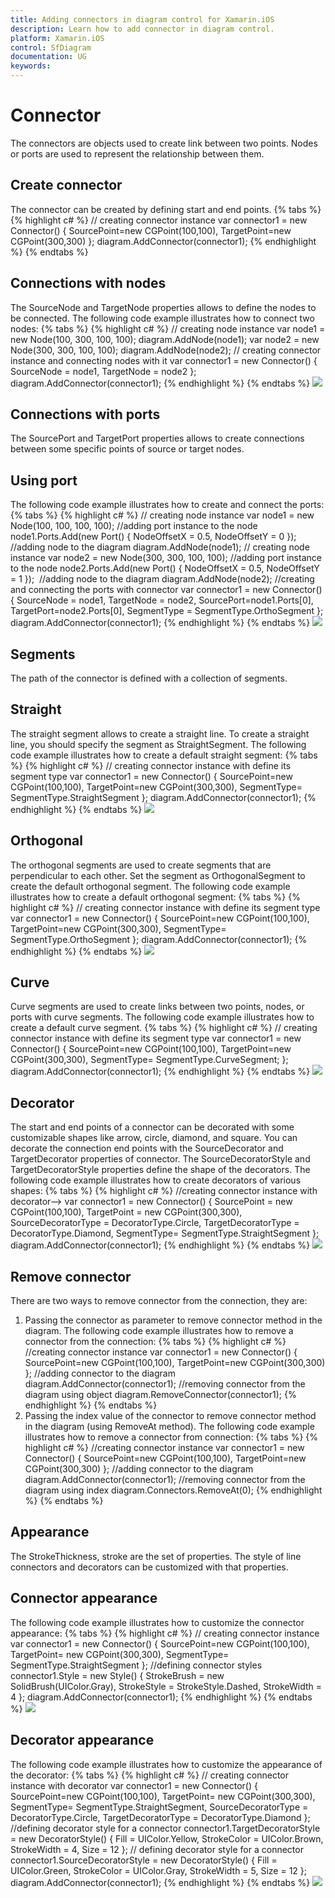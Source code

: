 ```yaml
---
title: Adding connectors in diagram control for Xamarin.iOS
description: Learn how to add connector in diagram control.
platform: Xamarin.iOS
control: SfDiagram
documentation: UG
keywords: 
---
```

# Connector
The connectors are objects used to create link between two points. Nodes or ports are used to represent the relationship between them.

## Create connector
The connector can be created by defining start and end points.
{% tabs %}
{% highlight c# %}
// creating connector instance
var connector1 = new Connector()
{
SourcePoint=new CGPoint(100,100),
TargetPoint=new CGPoint(300,300)
};
diagram.AddConnector(connector1);
{% endhighlight %}
{% endtabs %}

## Connections with nodes
The SourceNode and TargetNode properties allows to define the nodes to be connected. The following code example illustrates how to connect two nodes:
{% tabs %}
{% highlight c# %}
// creating node  instance
var node1 = new Node(100, 300, 100, 100);
diagram.AddNode(node1);
var node2 = new Node(300, 300, 100, 100);
diagram.AddNode(node2);
// creating connector instance and connecting nodes with it
var connector1 = new Connector()
{
SourceNode = node1,
TargetNode = node2
};
diagram.AddConnector(connector1);
{% endhighlight %}
{% endtabs %}
![](Connector_images/Connector_img1.jpeg)

## Connections with ports
The SourcePort and TargetPort properties allows to create connections between some specific points of source or target nodes. 

## Using port
The following code example illustrates how to create and connect the ports: 
{% tabs %}
{% highlight c# %}
// creating node  instance
var node1 = new Node(100, 100, 100, 100);
//adding port instance to the node
node1.Ports.Add(new Port() { NodeOffsetX = 0.5, NodeOffsetY = 0 });
//adding node to the diagram
diagram.AddNode(node1);
// creating node  instance
var node2 = new Node(300, 300, 100, 100);
//adding port instance to the node
node2.Ports.Add(new Port() { NodeOffsetX = 0.5, NodeOffsetY = 1 }); 
//adding node to the diagram
diagram.AddNode(node2);
//creating and connecting the ports with connector
var connector1 = new Connector()
{
SourceNode = node1,
TargetNode = node2,
SourcePort=node1.Ports[0],
TargetPort=node2.Ports[0],
SegmentType = SegmentType.OrthoSegment
};
diagram.AddConnector(connector1);
{% endhighlight %}
{% endtabs %}
![](Connector_images/Connector_img2.jpeg)

## Segments
The path of the connector is defined with a collection of segments.

## Straight
The straight segment allows to create a straight line. To create a straight line, you should specify the segment as StraightSegment. The following code example illustrates how to create a default straight segment:
{% tabs %}
{% highlight c# %}
// creating connector instance with define its segment type
var connector1 = new Connector()
{
SourcePoint=new CGPoint(100,100),
TargetPoint=new CGPoint(300,300),
SegmentType= SegmentType.StraightSegment
};
diagram.AddConnector(connector1);
{% endhighlight %}
{% endtabs %}
![](Connector_images/Connector_img3.jpeg)

## Orthogonal
The orthogonal segments are used to create segments that are perpendicular to each other.
Set the segment as OrthogonalSegment to create the default orthogonal segment. The following code example illustrates how to create a default orthogonal segment:
{% tabs %}
{% highlight c# %}
// creating connector instance with define its segment type
var connector1 = new Connector()
{
SourcePoint=new CGPoint(100,100),
TargetPoint=new CGPoint(300,300),
SegmentType= SegmentType.OrthoSegment
};
diagram.AddConnector(connector1);
{% endhighlight %}
{% endtabs %}
![](Connector_images/Connector_img4.jpeg)

## Curve
Curve segments are used to create links between two points, nodes, or ports with curve segments. The following code example illustrates how to create a default curve segment.
{% tabs %}
{% highlight c# %}
// creating connector instance with define its segment type
var connector1 = new Connector()
{
SourcePoint=new CGPoint(100,100),
TargetPoint=new CGPoint(300,300),
SegmentType= SegmentType.CurveSegment;
};
diagram.AddConnector(connector1);
{% endhighlight %}
{% endtabs %}
![](Connector_images/Connector_img5.jpeg)

## Decorator
The start and end points of a connector can be decorated with some customizable shapes like arrow, circle, diamond, and square. You can decorate the connection end points with the SourceDecorator and TargetDecorator properties of connector.
The SourceDecoratorStyle and TargetDecoratorStyle properties define the shape of the decorators. The following code example illustrates how to create decorators of various shapes:
{% tabs %}
{% highlight c# %}
//creating connector instance with decorator-->
var connector1 = new Connector()
{
SourcePoint = new CGPoint(100,100),
TargetPoint = new CGPoint(300,300),
SourceDecoratorType = DecoratorType.Circle,
TargetDecoratorType = DecoratorType.Diamond,
SegmentType= SegmentType.StraightSegment
};
diagram.AddConnector(connector1);
{% endhighlight %}
{% endtabs %}
![](Connector_images/Connector_img6.jpeg)

## Remove connector
There are two ways to remove connector from the connection, they are:
1. Passing the connector as parameter to remove connector method in the diagram.
The following code example illustrates how to remove a connector from the connection:
{% tabs %}
{% highlight c# %}
//creating connector instance
var connector1 = new Connector()
{
SourcePoint=new CGPoint(100,100),
TargetPoint=new CGPoint(300,300)
};
//adding connector to the diagram
diagram.AddConnector(connector1);
//removing connector from the diagram using object
diagram.RemoveConnector(connector1);
{% endhighlight %}
{% endtabs %}
2. Passing the index value of the connector to remove connector method in the diagram (using RemoveAt method).
The following code example illustrates how to remove a connector from connection:
{% tabs %}
{% highlight c# %}
//creating connector instance
var connector1 = new Connector()
{
SourcePoint=new CGPoint(100,100),
TargetPoint=new CGPoint(300,300)
};
//adding connector to the diagram
diagram.AddConnector(connector1);
//removing connector from the diagram using index
diagram.Connectors.RemoveAt(0);
{% endhighlight %}
{% endtabs %}

## Appearance
The StrokeThickness, stroke are the set of properties. The style of line connectors and decorators can be customized with that properties.

##  Connector appearance
The following code example illustrates how to customize the connector appearance:
{% tabs %}
{% highlight c# %}
// creating connector instance
var connector1 = new Connector()
{
SourcePoint=new CGPoint(100,100),
TargetPoint= new CGPoint(300,300),
SegmentType= SegmentType.StraightSegment
};
//defining connector styles
connector1.Style = new Style()
{
StrokeBrush = new SolidBrush(UIColor.Gray),
StrokeStyle = StrokeStyle.Dashed,
StrokeWidth = 4
};
diagram.AddConnector(connector1);
{% endhighlight %}
{% endtabs %}
![](Connector_images/Connector_img7.jpeg)

## Decorator appearance
The following code example illustrates how to customize the appearance of the decorator:
{% tabs %}
{% highlight c# %}
// creating connector instance with decorator
var connector1 = new Connector()
{
SourcePoint=new CGPoint(100,100),
TargetPoint= new CGPoint(300,300),
SegmentType= SegmentType.StraightSegment,
SourceDecoratorType = DecoratorType.Circle,
TargetDecoratorType = DecoratorType.Diamond
};
//defining decorator style for a connector
connector1.TargetDecoratorStyle = new DecoratorStyle()
{
Fill = UIColor.Yellow,
StrokeColor = UIColor.Brown,
StrokeWidth = 4,
Size = 12
};
// defining decorator style for a connector
connector1.SourceDecoratorStyle = new DecoratorStyle()
{
Fill = UIColor.Green,
StrokeColor = UIColor.Gray,
StrokeWidth = 5,
Size = 12
};
diagram.AddConnector(connector1);
{% endhighlight %}
{% endtabs %}
![](Connector_images/Connector_img8.jpeg)

